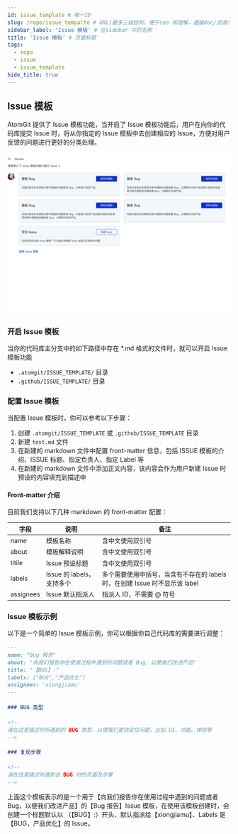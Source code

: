 ```yaml
---
id: issue_template # 唯一ID
slug: /repo/issue_tempalte # URL(最多三级结构，便于seo 和理解，遵循doc/资源/具体说明项 的原则)
sidebar_label: 'Issue 模板' # 在sidebar 中的名称
title: 'Issue 模板' # 页面标题
tags:
  - repo
  - issue
  - issue_template
hide_title: true
---
```


## Issue 模板

AtomGit 提供了 Issue 模板功能，当开启了 Issue 模板功能后，用户在向你的代码库提交 Issue 时，将从你指定的 Issue 模板中去创建相应的 Issue，方便对用户反馈的问题进行更好的分类处理。

![issues_list](./img/issues_template.png)

### 开启 Issue 模板

当你的代码库主分支中的如下路径中存在 *.md 格式的文件时，就可以开启 Issue 模板功能

- `.atomgit/ISSUE_TEMPLATE/` 目录
- `.github/ISSUE_TEMPLATE/` 目录


### 配置 Issue 模板

当配置 Issue 模板时，你可以参考以下步骤：

1. 创建 `.atomgit/ISSUE_TEMPLATE` 或 `.github/ISSUE_TEMPLATE` 目录
2. 新建 `test.md` 文件
3. 在新建的 markdown 文件中配置 front-matter 信息，包括 ISSUE 模板的介绍、ISSUE 标题、指定负责人、指定 Label 等
4. 在新建的 markdown 文件中添加正文内容，该内容会作为用户新建 Issue 时预设的内容填充到描述中

#### Front-matter 介绍

目前我们支持以下几种 markdown 的 front-matter 配置：

|   字段  | 说明    |   备注    |
|   --  | -- |  --   |
|   name  |   模板名称	|   含中文使用双引号    |
|   about   |   模板解释说明    |	含中文使用双引号    |
|   titile	|   Issue 预设标题  |   含中文使用双引号    |
|   labels	|   Issue 的 labels，支持多个   |	多个需要使用中括号，当含有不存在的 labels 时，在创建 Issue 时不显示该 label |
|   assignees   |	Issue 默认指派人    |	指派人 ID，不需要 @ 符号    |

### Issue 模板示例

以下是一个简单的 Issue 模板示例，你可以根据你自己代码库的需要进行调整：

```markdown
---
name: "Bug 报告"
about: "向我们报告你在使用过程中遇到的问题或者 Bug，以便我们改进产品"
title: "【BUG】:"
labels: ["BUG","产品优化"]
assignees: 'xiongjiamu'
---

### BUG 类型

<!-- 
请在这里描述你所遇到的 BUG 类型，以便我们更快定位问题，比如 UI、功能、体验等 
-->

### 复现步骤

<!-- 
请在这里描述你遇到该 BUG 时的页面及步骤
-->
```

上面这个模板表示的是一个用于【向我们报告你在使用过程中遇到的问题或者 Bug，以便我们改进产品】的【Bug 报告】Issue 模板，在使用该模板创建时，会创建一个标题默认以 （【BUG】:）开头、默认指派给【xiongjiamu】、Labels 是【BUG，产品优化】的 Issue。